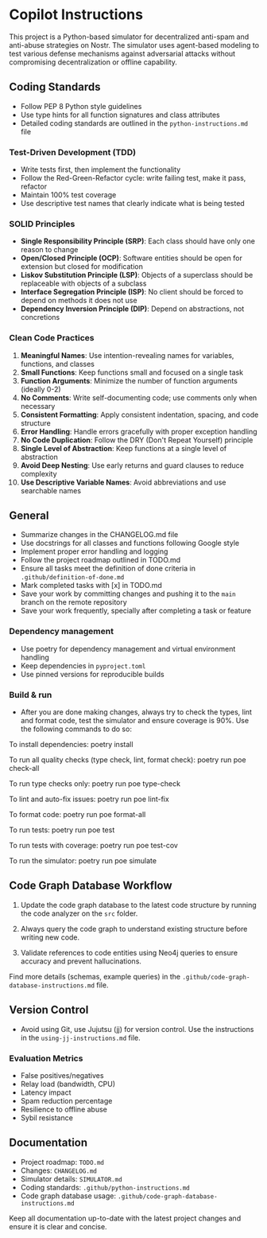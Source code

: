 # Copilot Instructions

This project is a Python-based simulator for decentralized anti-spam and anti-abuse strategies on Nostr. The simulator uses agent-based modeling to test various defense mechanisms against adversarial attacks without compromising decentralization or offline capability.

## Coding Standards

- Follow PEP 8 Python style guidelines
- Use type hints for all function signatures and class attributes
- Detailed coding standards are outlined in the `python-instructions.md` file

### Test-Driven Development (TDD)

- Write tests first, then implement the functionality
- Follow the Red-Green-Refactor cycle: write failing test, make it pass, refactor
- Maintain 100% test coverage
- Use descriptive test names that clearly indicate what is being tested

### SOLID Principles

- **Single Responsibility Principle (SRP)**: Each class should have only one reason to change
- **Open/Closed Principle (OCP)**: Software entities should be open for extension but closed for modification
- **Liskov Substitution Principle (LSP)**: Objects of a superclass should be replaceable with objects of a subclass
- **Interface Segregation Principle (ISP)**: No client should be forced to depend on methods it does not use
- **Dependency Inversion Principle (DIP)**: Depend on abstractions, not concretions

### Clean Code Practices

1. **Meaningful Names**: Use intention-revealing names for variables, functions, and classes
1. **Small Functions**: Keep functions small and focused on a single task
1. **Function Arguments**: Minimize the number of function arguments (ideally 0-2)
1. **No Comments**: Write self-documenting code; use comments only when necessary
1. **Consistent Formatting**: Apply consistent indentation, spacing, and code structure
1. **Error Handling**: Handle errors gracefully with proper exception handling
1. **No Code Duplication**: Follow the DRY (Don't Repeat Yourself) principle
1. **Single Level of Abstraction**: Keep functions at a single level of abstraction
1. **Avoid Deep Nesting**: Use early returns and guard clauses to reduce complexity
1. **Use Descriptive Variable Names**: Avoid abbreviations and use searchable names

## General

- Summarize changes in the CHANGELOG.md file
- Use docstrings for all classes and functions following Google style
- Implement proper error handling and logging
- Follow the project roadmap outlined in TODO.md
- Ensure all tasks meet the definition of done criteria in `.github/definition-of-done.md`
- Mark completed tasks with \[x\] in TODO.md
- Save your work by committing changes and pushing it to the `main` branch on the remote repository
- Save your work frequently, specially after completing a task or feature

### Dependency management

- Use poetry for dependency management and virtual environment handling
- Keep dependencies in `pyproject.toml`
- Use pinned versions for reproducible builds

### Build & run

- After you are done making changes, always try to check the types, lint and format code, test the simulator and ensure coverage is 90%. Use the following commands to do so:

To install dependencies:
poetry install

To run all quality checks (type check, lint, format check):
poetry run poe check-all

To run type checks only:
poetry run poe type-check

To lint and auto-fix issues:
poetry run poe lint-fix

To format code:
poetry run poe format-all

To run tests:
poetry run poe test

To run tests with coverage:
poetry run poe test-cov

To run the simulator:
poetry run poe simulate

## Code Graph Database Workflow

1. Update the code graph database to the latest code structure by running the code analyzer on the `src` folder.

2. Always query the code graph to understand existing structure before writing new code.

3. Validate references to code entities using Neo4j queries to ensure accuracy and prevent hallucinations.

Find more details (schemas, example queries) in the `.github/code-graph-database-instructions.md` file.

## Version Control

- Avoid using Git, use Jujutsu (jj) for version control. Use the instructions in the `using-jj-instructions.md` file.


### Evaluation Metrics

- False positives/negatives
- Relay load (bandwidth, CPU)
- Latency impact
- Spam reduction percentage
- Resilience to offline abuse
- Sybil resistance

## Documentation

- Project roadmap: `TODO.md`
- Changes: `CHANGELOG.md`
- Simulator details: `SIMULATOR.md`
- Coding standards: `.github/python-instructions.md`
- Code graph database usage: `.github/code-graph-database-instructions.md`

Keep all documentation up-to-date with the latest project changes and ensure it is clear and concise.
